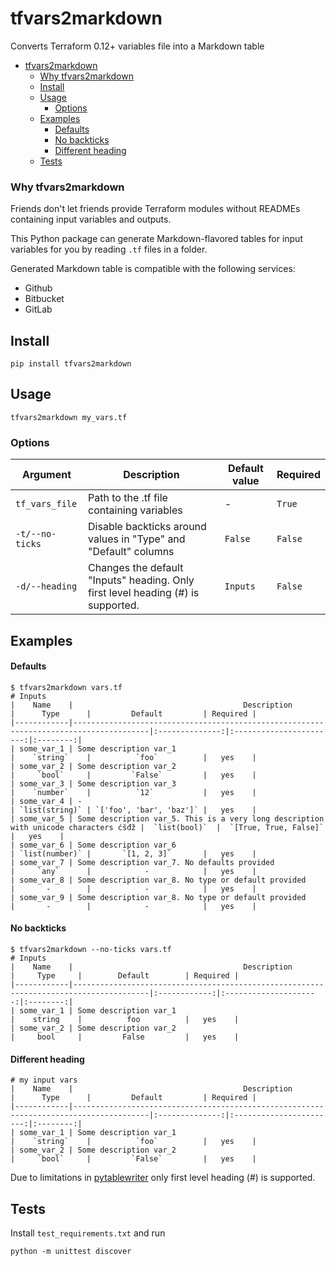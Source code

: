 # tfvars2markdown

Converts Terraform 0.12+ variables file into a Markdown table

- [tfvars2markdown](#tfvars2markdown)
    + [Why tfvars2markdown](#why-tfvars2markdown)
  * [Install](#install)
  * [Usage](#usage)
    + [Options](#options)
  * [Examples](#examples)
      - [Defaults](#defaults)
      - [No backticks](#no-backticks)
      - [Different heading](#different-heading)
  * [Tests](#tests)

### Why tfvars2markdown

Friends don't let friends provide Terraform modules without READMEs containing input variables and outputs.

This Python package can generate Markdown-flavored tables  for input variables for you by reading `.tf` files in a folder.

Generated Markdown table is compatible with the following services:
* Github
* Bitbucket
* GitLab

## Install
```
pip install tfvars2markdown
```

## Usage
```
tfvars2markdown my_vars.tf
```

### Options
| Argument         | Description                                                                      | Default value | Required |
|------------------|----------------------------------------------------------------------------------|---------------|----------|
| `tf_vars_file`   | Path to the .tf file containing variables                                        |       -       |  `True`  |
| `-t/--no-ticks`  | Disable backticks around values in "Type" and "Default" columns                  |    `False`    |  `False` |
| `-d/--heading`   | Changes the default "Inputs" heading. Only first level heading (#) is supported. |    `Inputs`   |  `False` |

## Examples

#### Defaults
```
$ tfvars2markdown vars.tf
# Inputs
|    Name    |                                      Description                                      |      Type      |         Default         | Required |
|------------|---------------------------------------------------------------------------------------|:--------------:|:-----------------------:|:--------:|
| some_var_1 | Some description var_1                                                                |    `string`    |          `foo`          |   yes    |
| some_var_2 | Some description var_2                                                                |     `bool`     |         `False`         |   yes    |
| some_var_3 | Some description var_3                                                                |    `number`    |          `12`           |   yes    |
| some_var_4 | -                                                                                     | `list(string)` | `['foo', 'bar', 'baz']` |   yes    |
| some_var_5 | Some description var_5. This is a very long description with unicode characters ćšđž |  `list(bool)`  |  `[True, True, False]`  |   yes    |
| some_var_6 | Some description var_6                                                                | `list(number)` |       `[1, 2, 3]`       |   yes    |
| some_var_7 | Some description var_7. No defaults provided                                          |     `any`      |            -            |   yes    |
| some_var_8 | Some description var_8. No type or default provided                                   |       -        |            -            |   yes    |
| some_var_9 | Some description var_8. No type or default provided                                   |       -        |            -            |   yes    |
```

#### No backticks
```
$ tfvars2markdown --no-ticks vars.tf
# Inputs
|    Name    |                                      Description                                      |     Type     |        Default        | Required |
|------------|---------------------------------------------------------------------------------------|:------------:|:---------------------:|:--------:|
| some_var_1 | Some description var_1                                                                |    string    |          foo          |   yes    |
| some_var_2 | Some description var_2                                                                |     bool     |         False         |   yes    |
```

#### Different heading
```
# my input vars
|    Name    |                                      Description                                      |      Type      |         Default         | Required |
|------------|---------------------------------------------------------------------------------------|:--------------:|:-----------------------:|:--------:|
| some_var_1 | Some description var_1                                                                |    `string`    |          `foo`          |   yes    |
| some_var_2 | Some description var_2                                                                |     `bool`     |         `False`         |   yes    |
```

Due to limitations in [pytablewriter](https://github.com/thombashi/pytablewriter) only first level heading (#) is supported.

## Tests

Install `test_requirements.txt` and run

```
python -m unittest discover
```
